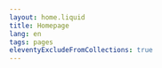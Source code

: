 ```yaml
---
layout: home.liquid
title: Homepage
lang: en
tags: pages
eleventyExcludeFromCollections: true
---
```


